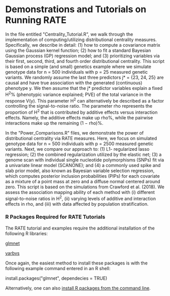 # Demonstrations and Tutorials on Running RATE
In the file entitled "Centrality_Tutorial.R", we walk through the implementation of computing/utilizing distributional centrality measures. Specifically, we describe in detail: (1) how to compute a covariance matrix using the Gaussian kernel function; (2) how to fit a standard Bayesian Gaussian process (GP) regression model; and (3) prioritizing variables via their first, second, third, and fourth order distributional centrality. This script is based on a simple (and small) genetics example where we simulate genotype data for n = 500 individuals with p = 25 measured genetic variants. We randomly assume the last three predictors j* = {23, 24, 25} are causal and have true association with the generated (continuous) phenotype y. We then assume that the j* predictor variables explain a fixed H<sup>2</sup>% (phenotypic variance explained; PVE) of the total variance in the response V(y). This parameter H<sup>2</sup> can alternatively be described as a factor controlling the signal-to-noise ratio. The parameter rho represents the proportion of H<sup>2</sup> that is contributed by additive effects versus interaction effects. Namely, the additive effects make up rho%, while the pairwise interactions make up the remaining (1 − rho)%.

In the "Power_Comparisons.R" files, we demonstrate the power of distributional centrality via RATE measures. Here, we focus on simulated genotype data for n = 500 individuals with p = 2500 measured genetic variants. Next, we compare our approach to: (1) L1- regularized lasso regression; (2) the combined regularization utilized by the elastic net; (3) a genome scan with individual single nucleotide polymorphisms (SNPs) fit via a univariate linear model (SCANONE); and (4) a commonly used spike and slab prior model, also known as Bayesian variable selection regression, which computes posterior inclusion probabilities (PIPs) for each covariate as a mixture of a point mass at zero and a diffuse normal centered around zero. This script is based on the simulations from Crawford et al. (2018). We assess the association mapping ability of each method with (i) different signal-to-noise ratios in H<sup>2</sup>, (ii) varying levels of additive and interaction effects in rho, and (iii) with data affected by population stratification.

### R Packages Required for RATE Tutorials
The RATE tutorial and examples require the additional installation of the following R libraries:

[glmnet](https://cran.r-project.org/web/packages/glmnet/index.html)

[varbvs](https://cran.r-project.org/web/packages/varbvs/index.html)

Once again, the easiest method to install these packages is with the following example command entered in an R shell:

install.packages("glmnet", dependecies = TRUE)

Alternatively, one can also [install R packages from the command line](http://cran.r-project.org/doc/manuals/r-release/R-admin.html#Installing-packages).
